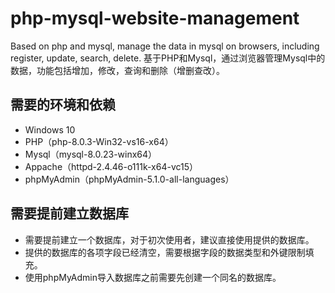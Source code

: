 # php-mysql-website-management
Based on php and mysql, manage the data in mysql on browsers, including register, update, search, delete. 
基于PHP和Mysql，通过浏览器管理Mysql中的数据，功能包括增加，修改，查询和删除（增删查改）。

## 需要的环境和依赖
* Windows 10
* PHP（php-8.0.3-Win32-vs16-x64）
* Mysql（mysql-8.0.23-winx64）
* Appache（httpd-2.4.46-o111k-x64-vc15）
* phpMyAdmin（phpMyAdmin-5.1.0-all-languages）

## 需要提前建立数据库
* 需要提前建立一个数据库，对于初次使用者，建议直接使用提供的数据库。
* 提供的数据库的各项字段已经清空，需要根据字段的数据类型和外键限制填充。
* 使用phpMyAdmin导入数据库之前需要先创建一个同名的数据库。
